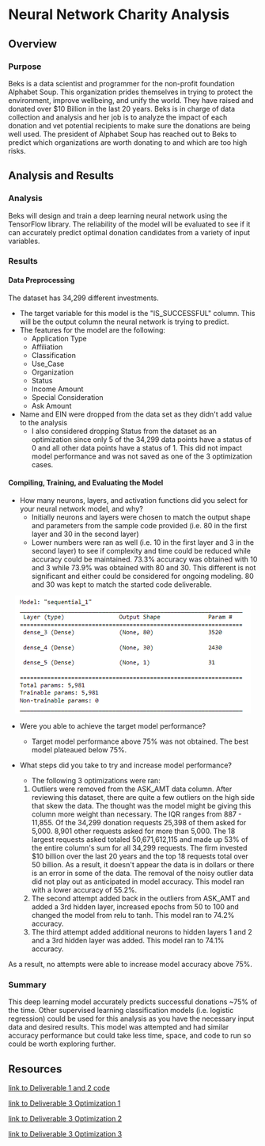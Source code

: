 # Neural Network Charity Analysis

## Overview

### Purpose
Beks is a data scientist and programmer for the non-profit foundation Alphabet Soup.  This organization prides themselves in trying to protect the environment, improve wellbeing, and unify the world.  They have raised and donated over $10 Billion in the last 20 years.  Beks is in charge of data collection and analysis and her job is to analyze the impact of each donation and vet potential recipients to make sure the donations are being well used.  The president of Alphabet Soup has reached out to Beks to predict which organizations are worth donating to and which are too high risks.

## Analysis and Results

### Analysis
Beks will design and train a deep learning neural network using the TensorFlow library.  The reliability of the model will be evaluated to see if it can accurately predict optimal donation candidates from a variety of input variables.  

### Results

#### Data Preprocessing
The dataset has 34,299 different investments.

* The target variable for this model is the "IS_SUCCESSFUL" column.  This will be the output column the neural network is trying to predict.
* The features for the model are the following:
    * Application Type
    * Affiliation
    * Classification
    * Use_Case
    * Organization
    * Status 
    * Income Amount
    * Special Consideration
    * Ask Amount
* Name and EIN were dropped from the data set as they didn't add value to the analysis
    * I also considered dropping Status from the dataset as an optimization since only 5 of the 34,299 data points have a status of 0 and all other data points have a status of 1.  This did not impact model performance and was not saved as one of the 3 optimization cases.   

#### Compiling, Training, and Evaluating the Model
* How many neurons, layers, and activation functions did you select for your neural network model, and why?
    * Initially neurons and layers were chosen to match the output shape and parameters from the sample code provided (i.e. 80 in the first layer and 30 in the second layer)
    * Lower numbers were ran as well (i.e. 10 in the first layer and 3 in the second layer) to see if complexity and time could be reduced while accuracy could be maintained.  73.3% accuracy was obtained with 10 and 3 while 73.9% was obtained with 80 and 30.  This different is not significant and either could be considered for ongoing modeling.  80 and 30 was kept to match the started code deliverable.   

<p align="center">
  <img src = https://github.com/lauras521/Neural_Network_Charity_Analysis/blob/58186eb2005c61e03377e6cf423c251e0661f2cc/Resources/ModelSummaryD1D2.PNG>
</p>

* Were you able to achieve the target model performance?
    * Target model performance above 75% was not obtained.  The best model plateaued below 75%.
     
* What steps did you take to try and increase model performance?
    * The following 3 optimizations were ran: 
    
     1. Outliers were removed from the ASK_AMT data column.  After reviewing this dataset, there are quite a few outliers on the high side that skew the data.  The thought was the model might be giving this column more weight than necessary.  The IQR ranges from 887 - 11,855.  Of the 34,299 donation requests 25,398 of them asked for 5,000.  8,901 other requests asked for more than 5,000.  The 18 largest requests asked totaled 50,671,612,115 and made up 53% of the entire column's sum for all 34,299 requests.  The firm invested $10 billion over the last 20 years and the top 18 requests total over 50 billion.  As a result, it doesn't appear the data is in dollars or there is an error in some of the data.  The removal of the noisy outlier data did not play out as anticipated in model accuracy.  This model ran with a lower accuracy of 55.2%.   
     2. The second attempt added back in the outliers from ASK_AMT and added a 3rd hidden layer, increased epochs from 50 to 100 and changed the model from relu to tanh.  This model ran to 74.2% accuracy.
     3. The third attempt added additional neurons to hidden layers 1 and 2 and a 3rd hidden layer was added.  This model ran to 74.1% accuracy. 

As a result, no attempts were able to increase model accuracy above 75%.

### Summary

This deep learning model accurately predicts successful donations ~75% of the time.  Other supervised learning classification models (i.e. logistic regression) could be used for this analysis as you have the necessary input data and desired results.  This model was attempted and had similar accuracy performance but could take less time, space, and code to run so could be worth exploring further.     


## Resources
[link to Deliverable 1 and 2 code](https://github.com/lauras521/Neural_Network_Charity_Analysis/blob/27e2b58cbfd1b4f75da65297b26a0ac8bbb52564/AlphabetSoupCharity.ipynb)

[link to Deliverable 3 Optimization 1](https://github.com/lauras521/Neural_Network_Charity_Analysis/blob/27e2b58cbfd1b4f75da65297b26a0ac8bbb52564/AlphabetSoupCharity_Optimization1.ipynb)

[link to Deliverable 3 Optimization 2](https://github.com/lauras521/Neural_Network_Charity_Analysis/blob/27e2b58cbfd1b4f75da65297b26a0ac8bbb52564/AlphabetSoupCharity_Optimization2.ipynb)

[link to Deliverable 3 Optimization 3](https://github.com/lauras521/Neural_Network_Charity_Analysis/blob/27e2b58cbfd1b4f75da65297b26a0ac8bbb52564/AlphabetSoupCharity_Optimization3.ipynb)
